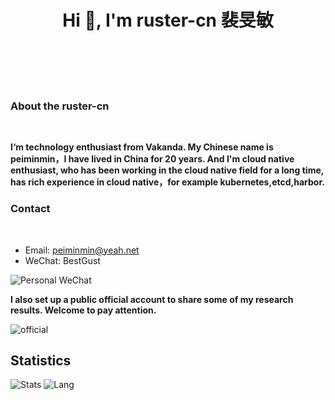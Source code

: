 <h1 align="center">Hi 👋, I'm ruster-cn 裴旻敏</h1>

<h3>&nbsp</h3>
<h3>&nbsp</h3>

<h3 align="left"> About the ruster-cn</h3>
&nbsp

<b>I‘m technology enthusiast from Vakanda. My Chinese name is peiminmin，I have lived in China for 20 years. And I'm cloud native enthusiast, who has been working in the cloud native field for a long time, has rich experience in cloud native，for example kubernetes,etcd,harbor.</b>


<h3 align="left"> Contact</h3>
&nbsp

* Email: peiminmin@yeah.net
* WeChat: BestGust

![Personal WeChat](./80353346f9ae8eee97de408592c98032.jpg)

<b>I also set up a public official account to share some of my research results. Welcome to pay attention.</b>

![official](./0f7a6cffa1c57b6faa0511ebdb20dc54.jpg)



## Statistics
![Stats](https://github-readme-stats.vercel.app/api?username=ruster-cn&show_icons=true)
![Lang](https://github-readme-stats.vercel.app/api/top-langs/?username=ruster-cn&hide=ipynb,html&layout=compact&card_width=450)
